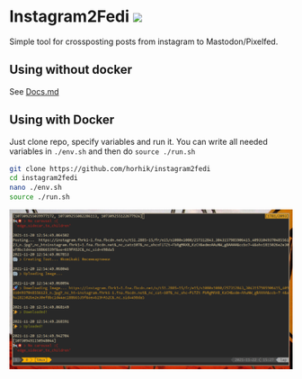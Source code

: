 # Instagram2Fedi <span><img width="50px" src="https://upload.wikimedia.org/wikipedia/commons/9/93/Fediverse_logo_proposal.svg"></span>

Simple tool for crossposting posts from instagram to Mastodon/Pixelfed.

## Using without docker
See [Docs.md](./Docs.md)

## Using with Docker

Just clone repo, specify variables and run it.
You can write all needed variables in `./env.sh` and then do `source ./run.sh`

``` bash
git clone https://github.com/horhik/instagram2fedi
cd instagram2fedi
nano ./env.sh
source ./run.sh
```


![screenshot](./img.png)



